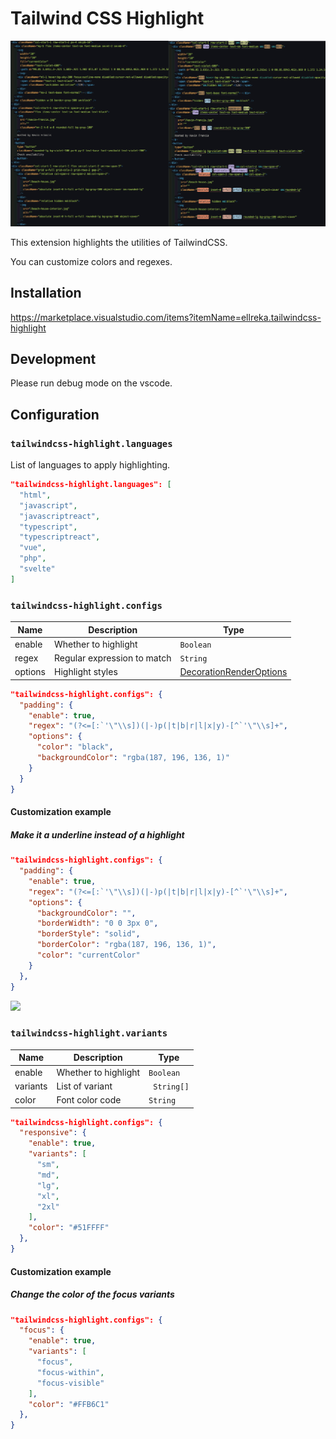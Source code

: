 # Tailwind CSS Highlight

![](https://raw.githubusercontent.com/ellreka/tailwindcss-highlight/main/assets/visual-image.png)

This extension highlights the utilities of TailwindCSS.

You can customize colors and regexes.

## Installation

<https://marketplace.visualstudio.com/items?itemName=ellreka.tailwindcss-highlight>

## Development

Please run debug mode on the vscode.

## Configuration

### `tailwindcss-highlight.languages`

List of languages to apply highlighting.

```json
"tailwindcss-highlight.languages": [
  "html",
  "javascript",
  "javascriptreact",
  "typescript",
  "typescriptreact",
  "vue",
  "php",
  "svelte"
]
```

### `tailwindcss-highlight.configs`

| Name    | Description                 | Type                                                                                                       |
| ------- | --------------------------- | ---------------------------------------------------------------------------------------------------------- |
| enable  | Whether to highlight        | `Boolean`                                                                                                  |
| regex   | Regular expression to match | `String`                                                                                                   |
| options | Highlight styles            | [DecorationRenderOptions](https://code.visualstudio.com/api/references/vscode-api#DecorationRenderOptions) |

```json
"tailwindcss-highlight.configs": {
  "padding": {
    "enable": true,
    "regex": "(?<=[:`'\"\\s])(|-)p(|t|b|r|l|x|y)-[^`'\"\\s]+",
    "options": {
      "color": "black",
      "backgroundColor": "rgba(187, 196, 136, 1)"
    }
  }
}
```

#### Customization example

##### Make it a underline instead of a highlight

```json
"tailwindcss-highlight.configs": {
  "padding": {
    "enable": true,
    "regex": "(?<=[:`'\"\\s])(|-)p(|t|b|r|l|x|y)-[^`'\"\\s]+",
    "options": {
      "backgroundColor": "",
      "borderWidth": "0 0 3px 0",
      "borderStyle": "solid",
      "borderColor": "rgba(187, 196, 136, 1)",
      "color": "currentColor"
    }
  },
}
````

![](https://raw.githubusercontent.com/ellreka/tailwindcss-highlight/main/assets/example-configs.png)

### `tailwindcss-highlight.variants`

| Name     | Description          | Type        |
| -------- | -------------------- | ----------- |
| enable   | Whether to highlight | `Boolean`   |
| variants | List of variant      | ` String[]` |
| color    | Font color code      | `String`    |

```json
"tailwindcss-highlight.configs": {
  "responsive": {
    "enable": true,
    "variants": [
      "sm",
      "md",
      "lg",
      "xl",
      "2xl"
    ],
    "color": "#51FFFF"
  },
}
```

#### Customization example

##### Change the color of the focus variants

```json
"tailwindcss-highlight.configs": {
  "focus": {
    "enable": true,
    "variants": [
      "focus",
      "focus-within",
      "focus-visible"
    ],
    "color": "#FFB6C1"
  },
}
```
